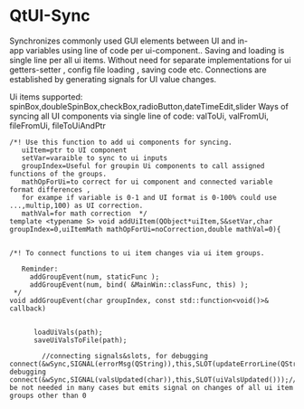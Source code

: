 # QtUI-Sync
Synchronizes commonly used GUI elements between UI and in-app variables using line of code per ui-component..
Saving and loading is single line per all ui items.
Without need for separate implementations for ui getters-setter , config file loading , saving code etc.
Connections are established by generating signals for UI value changes.

 Ui items supported:  spinBox,doubleSpinBox,checkBox,radioButton,dateTimeEdit,slider
 Ways of syncing all UI components via single line of code: valToUi, valFromUi,  fileFromUi,   fileToUiAndPtr


    /*! Use this function to add ui components for syncing.
       uiItem=ptr to UI component
       setVar=varaible to sync to ui inputs
       groupIndex=Useful for groupin Ui components to call assigned functions of the groups.
       mathOpForUi=to correct for ui component and connected variable format differences ,
       for exampe if variable is 0-1 and UI format is 0-100% could use ...,multip,100) as UI correction.
       mathVal=for math correction  */
    template <typename S> void addUiItem(QObject*uiItem,S&setVar,char groupIndex=0,uiItemMath mathOpForUi=noCorrection,double mathVal=0){
    

    /*! To connect functions to ui item changes via ui item groups.
      
       Reminder:
         addGroupEvent(num, staticFunc );
         addGroupEvent(num, bind( &MainWin::classFunc, this) );
     */
    void addGroupEvent(char groupIndex, const std::function<void()>& callback)
       

          loadUiVals(path);
          saveUiValsToFile(path);
         
            //connecting signals&slots, for debugging
    connect(&wSync,SIGNAL(errorMsg(QString)),this,SLOT(updateErrorLine(QString)));//for debugging
    connect(&wSync,SIGNAL(valsUpdated(char)),this,SLOT(uiValsUpdated()));//might be not needed in many cases but emits signal on changes of all ui item groups other than 0
   
